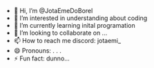 - 👋 Hi, I’m @JotaEmeDoBorel
- 👀 I’m interested in understanding about coding
- 🌱 I’m currently learning inital programation
- 💞️ I’m looking to collaborate on ...
- 📫 How to reach me discord: jotaemi_
- 😄 Pronouns: . . .
- ⚡ Fun fact: dunno...

<!---
JotaEmeDoBorel/JotaEmeDoBorel is a ✨ special ✨ repository because its `README.md` (this file) appears on your GitHub profile.
You can click the Preview link to take a look at your changes.
--->
